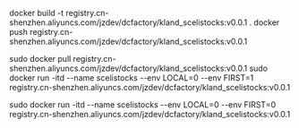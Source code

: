 docker build -t registry.cn-shenzhen.aliyuncs.com/jzdev/dcfactory/kland_scelistocks:v0.0.1 .
docker push registry.cn-shenzhen.aliyuncs.com/jzdev/dcfactory/kland_scelistocks:v0.0.1

sudo docker pull registry.cn-shenzhen.aliyuncs.com/jzdev/dcfactory/kland_scelistocks:v0.0.1
sudo docker run -itd --name scelistocks --env LOCAL=0 --env FIRST=1 registry.cn-shenzhen.aliyuncs.com/jzdev/dcfactory/kland_scelistocks:v0.0.1

sudo docker run -itd --name scelistocks --env LOCAL=0 --env FIRST=0 registry.cn-shenzhen.aliyuncs.com/jzdev/dcfactory/kland_scelistocks:v0.0.1
